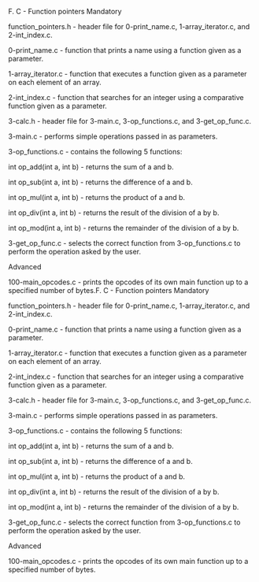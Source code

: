  F. C - Function pointers Mandatory



function_pointers.h - header file for 0-print_name.c, 1-array_iterator.c, and 2-int_index.c.



0-print_name.c - function that prints a name using a function given as a parameter.



1-array_iterator.c - function that executes a function given as a parameter on each element of an array.



2-int_index.c - function that searches for an integer using a comparative function given as a parameter.



3-calc.h - header file for 3-main.c, 3-op_functions.c, and 3-get_op_func.c.



3-main.c - performs simple operations passed in as parameters.



3-op_functions.c - contains the following 5 functions:



int op_add(int a, int b) - returns the sum of a and b.

int op_sub(int a, int b) - returns the difference of a and b.

int op_mul(int a, int b) - returns the product of a and b.

int op_div(int a, int b) - returns the result of the division of a by b.

int op_mod(int a, int b) - returns the remainder of the division of a by b.

3-get_op_func.c - selects the correct function from 3-op_functions.c to perform the operation asked by the user.



Advanced



100-main_opcodes.c - prints the opcodes of its own main function up to a specified number of bytes. F. C - Function pointers Mandatory



function_pointers.h - header file for 0-print_name.c, 1-array_iterator.c, and 2-int_index.c.



0-print_name.c - function that prints a name using a function given as a parameter.



1-array_iterator.c - function that executes a function given as a parameter on each element of an array.



2-int_index.c - function that searches for an integer using a comparative function given as a parameter.



3-calc.h - header file for 3-main.c, 3-op_functions.c, and 3-get_op_func.c.



3-main.c - performs simple operations passed in as parameters.



3-op_functions.c - contains the following 5 functions:



int op_add(int a, int b) - returns the sum of a and b.

int op_sub(int a, int b) - returns the difference of a and b.

int op_mul(int a, int b) - returns the product of a and b.

int op_div(int a, int b) - returns the result of the division of a by b.

int op_mod(int a, int b) - returns the remainder of the division of a by b.

3-get_op_func.c - selects the correct function from 3-op_functions.c to perform the operation asked by the user.



Advanced



100-main_opcodes.c - prints the opcodes of its own main function up to a specified number of bytes.
